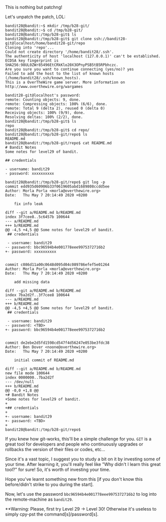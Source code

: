 This is nothing but patchng!

Let's unpatch the patch, LOL:
```
bandit28@bandit:~$ mkdir /tmp/b28-git/
bandit28@bandit:~$ cd /tmp/b28-git/
bandit28@bandit:/tmp/b28-git$ ls
bandit28@bandit:/tmp/b28-git$ git clone ssh://bandit28-git@localhost/home/bandit28-git/repo
Cloning into 'repo'...
Could not create directory '/home/bandit28/.ssh'.
The authenticity of host 'localhost (127.0.0.1)' can't be established.
ECDSA key fingerprint is SHA256:98UL0ZWr85496EtCRkKlo20X3OPnyPSB5tB5RPbhczc.
Are you sure you want to continue connecting (yes/no)? yes
Failed to add the host to the list of known hosts (/home/bandit28/.ssh/known_hosts).
This is a OverTheWire game server. More information on http://www.overthewire.org/wargames

bandit28-git@localhost's password: 
remote: Counting objects: 9, done.
remote: Compressing objects: 100% (6/6), done.
remote: Total 9 (delta 2), reused 0 (delta 0)
Receiving objects: 100% (9/9), done.
Resolving deltas: 100% (2/2), done.
bandit28@bandit:/tmp/b28-git$ ls
repo
bandit28@bandit:/tmp/b28-git$ cd repo/
bandit28@bandit:/tmp/b28-git/repo$ ls
README.md
bandit28@bandit:/tmp/b28-git/repo$ cat README.md 
# Bandit Notes
Some notes for level29 of bandit.

## credentials

- username: bandit29
- password: xxxxxxxxxx

bandit28@bandit:/tmp/b28-git/repo$ git log -p
commit edd935d60906b33f0619605abd1689808ccdd5ee
Author: Morla Porla <morla@overthewire.org>
Date:   Thu May 7 20:14:49 2020 +0200

    fix info leak

diff --git a/README.md b/README.md
index 3f7cee8..5c6457b 100644
--- a/README.md
+++ b/README.md
@@ -4,5 +4,5 @@ Some notes for level29 of bandit.
 ## credentials
 
 - username: bandit29
-- password: bbc96594b4e001778eee9975372716b2
+- password: xxxxxxxxxx
 

commit c086d11a00c0648d095d04c089786efef5e01264
Author: Morla Porla <morla@overthewire.org>
Date:   Thu May 7 20:14:49 2020 +0200

    add missing data

diff --git a/README.md b/README.md
index 7ba2d2f..3f7cee8 100644
--- a/README.md
+++ b/README.md
@@ -4,5 +4,5 @@ Some notes for level29 of bandit.
 ## credentials
 
 - username: bandit29
-- password: <TBD>
+- password: bbc96594b4e001778eee9975372716b2
 

commit de2ebe2d5fd1598cd547f4d56247e053be3fdc38
Author: Ben Dover <noone@overthewire.org>
Date:   Thu May 7 20:14:49 2020 +0200

    initial commit of README.md

diff --git a/README.md b/README.md
new file mode 100644
index 0000000..7ba2d2f
--- /dev/null
+++ b/README.md
@@ -0,0 +1,8 @@
+# Bandit Notes
+Some notes for level29 of bandit.
+
+## credentials
+
+- username: bandit29
+- password: <TBD>
+
bandit28@bandit:/tmp/b28-git/repo$
```
If you knew how git-works, this'll be a simple challenge for you.
`GIT` is a great tool for developers and people who continuously upgrades or rollbacks the version of their files or codes, etc...

Since it's a vast topic, I suggest you to study a bit on it by investing some of your time.
After learning it, you'll really feel like "Why didn't I learn this great tool?" for sure!
So, it's worth of investing your time.

Hope you've learnt something new from this [if you don't know this before/didn't strike to you during the start].

Now, let's use the password `bbc96594b4e001778eee9975372716b2` to log into the remote-machine as `bandit29`.

**Warning: Please, first try Level 29 -> Level 30! Otherwise it's useless to simply cpy-pst the command[s]/password[s].
